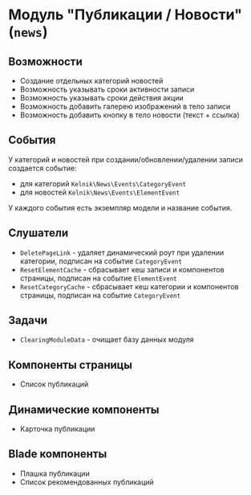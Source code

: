 # Модуль "Публикации / Новости" (`news`)

## Возможности
* Создание отдельных категорий новостей
* Возможность указывать сроки активности записи
* Возможность указывать сроки действия акции
* Возможность добавить галерею изображений в тело записи
* Возможность добавить кнопку в тело новости (текст + ссылка)

## События
У категорий и новостей при создании/обновлении/удалении записи создается событие:
* для категорий `Kelnik\News\Events\CategoryEvent`
* для новостей `Kelnik\News\Events\ElementEvent`

У каждого события есть экземпляр модели и название события.

## Слушатели
* `DeletePageLink` - удаляет динамический роут при удалении категории, подписан на событие `CategoryEvent`
* `ResetElementCache` - сбрасывает кеш записи и компонентов страницы, подписан на событие `ElementEvent`
* `ResetCategoryCache` - сбрасывает кеш категории и компонентов страницы, подписан на событие `CategoryEvent`

## Задачи
* `ClearingModuleData` - очищает базу данных модуля

## Компоненты страницы
* Список публикаций

## Динамические компоненты
* Карточка публикации

## Blade компоненты
* Плашка публикации
* Список рекомендованных публикаций
